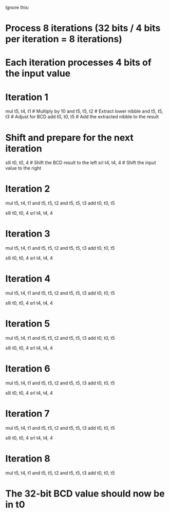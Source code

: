 
Ignore this:



# Process 8 iterations (32 bits / 4 bits per iteration = 8 iterations)
# Each iteration processes 4 bits of the input value

# Iteration 1
mul t5, t4, t1  # Multiply by 10
and t5, t5, t2  # Extract lower nibble
and t5, t5, t3  # Adjust for BCD
add t0, t0, t5  # Add the extracted nibble to the result

# Shift and prepare for the next iteration
slli t0, t0, 4  # Shift the BCD result to the left
srl t4, t4, 4   # Shift the input value to the right

# Iteration 2
mul t5, t4, t1
and t5, t5, t2
and t5, t5, t3
add t0, t0, t5

slli t0, t0, 4
srl t4, t4, 4

# Iteration 3
mul t5, t4, t1
and t5, t5, t2
and t5, t5, t3
add t0, t0, t5

slli t0, t0, 4
srl t4, t4, 4

# Iteration 4
mul t5, t4, t1
and t5, t5, t2
and t5, t5, t3
add t0, t0, t5

slli t0, t0, 4
srl t4, t4, 4

# Iteration 5
mul t5, t4, t1
and t5, t5, t2
and t5, t5, t3
add t0, t0, t5

slli t0, t0, 4
srl t4, t4, 4

# Iteration 6
mul t5, t4, t1
and t5, t5, t2
and t5, t5, t3
add t0, t0, t5

slli t0, t0, 4
srl t4, t4, 4

# Iteration 7
mul t5, t4, t1
and t5, t5, t2
and t5, t5, t3
add t0, t0, t5

slli t0, t0, 4
srl t4, t4, 4

# Iteration 8
mul t5, t4, t1
and t5, t5, t2
and t5, t5, t3
add t0, t0, t5

# The 32-bit BCD value should now be in t0
